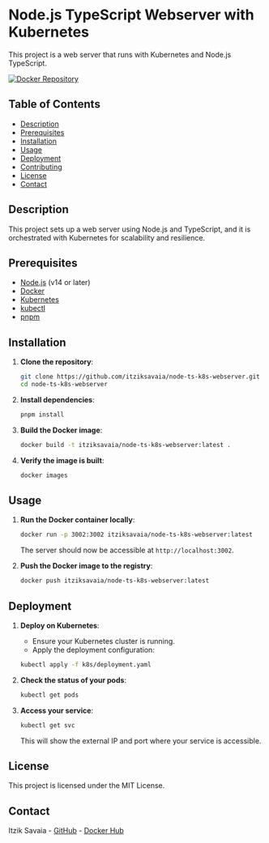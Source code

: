 # Node.js TypeScript Webserver with Kubernetes

This project is a web server that runs with Kubernetes and Node.js TypeScript.

[![Docker Repository](https://img.shields.io/badge/Docker-Repository-blue)](https://hub.docker.com/repositories/itziksavaia)

## Table of Contents

- [Description](#description)
- [Prerequisites](#prerequisites)
- [Installation](#installation)
- [Usage](#usage)
- [Deployment](#deployment)
- [Contributing](#contributing)
- [License](#license)
- [Contact](#contact)

## Description

This project sets up a web server using Node.js and TypeScript, and it is orchestrated with Kubernetes for scalability and resilience.

## Prerequisites

- [Node.js](https://nodejs.org/) (v14 or later)
- [Docker](https://www.docker.com/)
- [Kubernetes](https://kubernetes.io/)
- [kubectl](https://kubernetes.io/docs/tasks/tools/)
- [pnpm](https://pnpm.io/)

## Installation

1. **Clone the repository**:

    ```sh
    git clone https://github.com/itziksavaia/node-ts-k8s-webserver.git
    cd node-ts-k8s-webserver
    ```

2. **Install dependencies**:

    ```sh
    pnpm install
    ```

3. **Build the Docker image**:

    ```sh
    docker build -t itziksavaia/node-ts-k8s-webserver:latest .
    ```

4. **Verify the image is built**:

    ```sh
    docker images
    ```

## Usage

1. **Run the Docker container locally**:

    ```sh
    docker run -p 3002:3002 itziksavaia/node-ts-k8s-webserver:latest
    ```

    The server should now be accessible at `http://localhost:3002`.

2. **Push the Docker image to the registry**:

    ```sh
    docker push itziksavaia/node-ts-k8s-webserver:latest
    ```

## Deployment

1. **Deploy on Kubernetes**:

    - Ensure your Kubernetes cluster is running.
    - Apply the deployment configuration:

    ```sh
    kubectl apply -f k8s/deployment.yaml
    ```

2. **Check the status of your pods**:

    ```sh
    kubectl get pods
    ```

3. **Access your service**:

    ```sh
    kubectl get svc
    ```

    This will show the external IP and port where your service is accessible.

## License

This project is licensed under the MIT License.

## Contact

Itzik Savaia - [GitHub](https://github.com/itziksavaia) - [Docker Hub](https://hub.docker.com/repositories/itziksavaia)
